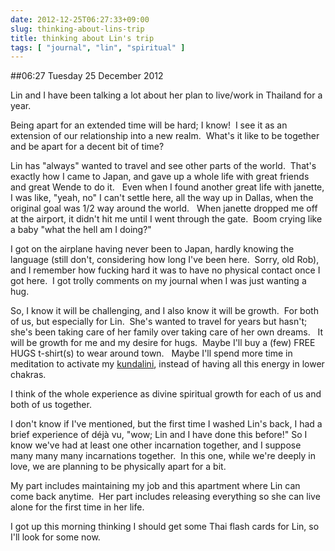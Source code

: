 ```yaml
---
date: 2012-12-25T06:27:33+09:00
slug: thinking-about-lins-trip
title: thinking about Lin's trip
tags: [ "journal", "lin", "spiritual" ]
---
```


##06:27 Tuesday 25 December 2012

Lin and I have been talking a lot about her plan to live/work in Thailand for a year.

Being apart for an extended time will be hard; I know!  I see it as an extension of our relationship into a new realm.  What's it like to be together and be apart for a decent bit of time?

Lin has "always" wanted to travel and see other parts of the world.  That's exactly how I came to Japan, and gave up a whole life with great friends and great Wende to do it.   Even when I found another great life with janette, I was like, "yeah, no" I can't settle here, all the way up in Dallas, when the original goal was 1/2 way around the world.   When janette dropped me off at the airport, it didn't hit me until I went through the gate.  Boom crying like a baby "what the hell am I doing?"

I got on the airplane having never been to Japan, hardly knowing the language (still don't, considering how long I've been here.  Sorry, old Rob), and I remember how fucking hard it was to have no physical contact once I got here.  I got trolly comments on my journal when I was just wanting a hug.

So, I know it will be challenging, and I also know it will be growth.  For both of us, but especially for Lin.  She's wanted to travel for years but hasn't; she's been taking care of her family over taking care of her own dreams.   It will be growth for me and my desire for hugs.  Maybe I'll buy a (few) FREE HUGS t-shirt(s) to wear around town.   Maybe I'll spend more time in meditation to activate my [kundalini](https://en.wikipedia.org/wiki/Kundalini), instead of having all this energy in lower chakras.

I think of the whole experience as divine spiritual growth for each of us and both of us together.

I don't know if I've mentioned, but the first time I washed Lin's back, I had a brief experience of déjà vu, "wow; Lin and I have done this before!" So I know we've had at least one other incarnation together, and I suppose many many many incarnations together.  In this one, while we're deeply in love, we are planning to be physically apart for a bit.

My part includes maintaining my job and this apartment where Lin can come back anytime.  Her part includes releasing everything so she can live alone for the first time in her life.

I got up this morning thinking I should get some Thai flash cards for Lin, so I'll look for some now.
